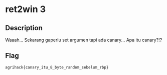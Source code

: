 # ret2win 3

## Description
Waaah... Sekarang gaperlu set argumen tapi ada canary... Apa itu canary?!?

## Flag
`agrihack{canary_itu_8_byte_random_sebelum_rbp}`
